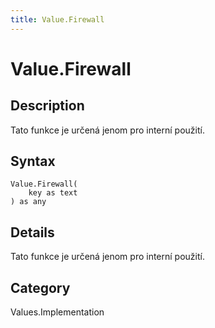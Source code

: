 ```yaml
---
title: Value.Firewall
---
```


# Value.Firewall


## Description

Tato funkce je určená jenom pro interní použití.


## Syntax

```powerquery
Value.Firewall(
    key as text
) as any
```


## Details

Tato funkce je určená jenom pro interní použití.



## Category
Values.Implementation
